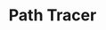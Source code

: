---
title: Path Tracer
summary: Early version of a path tracer based on the *RayTracing in a Weekend* book series. The image generation is done through the pnglib static library.
tags:
    - Path Tracing

external_link: https://github.com/cmanziel/PathTracer
---